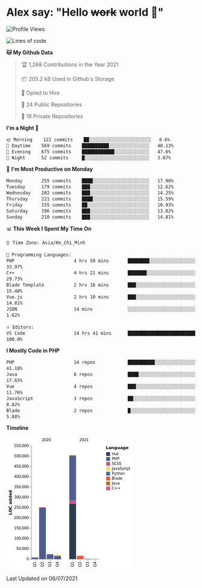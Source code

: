 # Alex say: "Hello ~~work~~ world 🐾"

<!--START_SECTION:waka-->
![Profile Views](http://img.shields.io/badge/Profile%20Views-0-blue)

![Lines of code](https://img.shields.io/badge/From%20Hello%20World%20I%27ve%20Written-820368%20lines%20of%20code-blue)

**🐱 My Github Data** 

> 🏆 1,268 Contributions in the Year 2021
 > 
> 📦 205.2 kB Used in Github's Storage 
 > 
> 💼 Opted to Hire
 > 
> 📜 24 Public Repositories 
 > 
> 🔑 19 Private Repositories  
 > 
**I'm a Night 🦉** 

```text
🌞 Morning    122 commits    ██░░░░░░░░░░░░░░░░░░░░░░░   8.6% 
🌆 Daytime    569 commits    ██████████░░░░░░░░░░░░░░░   40.13% 
🌃 Evening    675 commits    ████████████░░░░░░░░░░░░░   47.6% 
🌙 Night      52 commits     █░░░░░░░░░░░░░░░░░░░░░░░░   3.67%

```
📅 **I'm Most Productive on Monday** 

```text
Monday       255 commits    ████░░░░░░░░░░░░░░░░░░░░░   17.98% 
Tuesday      179 commits    ███░░░░░░░░░░░░░░░░░░░░░░   12.62% 
Wednesday    202 commits    ███░░░░░░░░░░░░░░░░░░░░░░   14.25% 
Thursday     221 commits    ████░░░░░░░░░░░░░░░░░░░░░   15.59% 
Friday       155 commits    ██░░░░░░░░░░░░░░░░░░░░░░░   10.93% 
Saturday     196 commits    ███░░░░░░░░░░░░░░░░░░░░░░   13.82% 
Sunday       210 commits    ███░░░░░░░░░░░░░░░░░░░░░░   14.81%

```


📊 **This Week I Spent My Time On** 

```text
⌚︎ Time Zone: Asia/Ho_Chi_Minh

💬 Programming Languages: 
PHP                      4 hrs 59 mins       ████████░░░░░░░░░░░░░░░░░   33.97% 
C++                      4 hrs 21 mins       ███████░░░░░░░░░░░░░░░░░░   29.73% 
Blade Template           2 hrs 16 mins       ███░░░░░░░░░░░░░░░░░░░░░░   15.48% 
Vue.js                   2 hrs 10 mins       ███░░░░░░░░░░░░░░░░░░░░░░   14.81% 
JSON                     14 mins             ░░░░░░░░░░░░░░░░░░░░░░░░░   1.62%

🔥 Editors: 
VS Code                  14 hrs 41 mins      █████████████████████████   100.0%

```

**I Mostly Code in PHP** 

```text
PHP                      14 repos            ██████████░░░░░░░░░░░░░░░   41.18% 
Java                     6 repos             ████░░░░░░░░░░░░░░░░░░░░░   17.65% 
Vue                      4 repos             ███░░░░░░░░░░░░░░░░░░░░░░   11.76% 
JavaScript               3 repos             ██░░░░░░░░░░░░░░░░░░░░░░░   8.82% 
Blade                    2 repos             █░░░░░░░░░░░░░░░░░░░░░░░░   5.88%

```


**Timeline**

![Chart not found](https://raw.githubusercontent.com/alexzvn/alexzvn/main/charts/bar_graph.png) 


 Last Updated on 06/07/2021
<!--END_SECTION:waka-->
